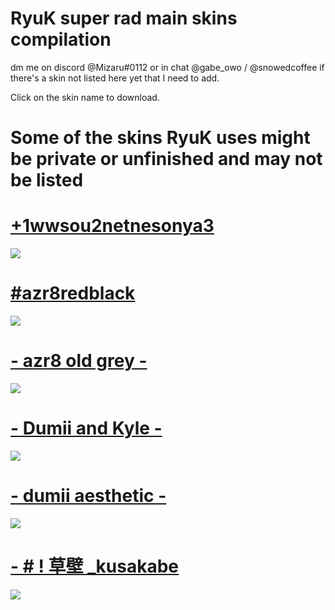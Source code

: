 # RyuK super rad main skins compilation
dm me on discord @Mizaru#0112 or in chat @gabe_owo / @snowedcoffee if there's a skin not listed here yet that I need to add. 



Click on the skin name to download.
# Some of the skins RyuK uses might be private or unfinished and may not be listed

# [+1wwsou2netnesonya3](https://drive.google.com/open?id=1bsNRFd2a7Uapk_wm-Ne23AIO5A9v4I8l)
![](https://osu.ppy.sh/ss/12207147)

# [#azr8redblack](https://mizaru.s-ul.eu/mgkvXNjz)
![](https://osu.ppy.sh/ss/12166708)

# [- azr8 old grey -](https://www.dropbox.com/s/v32pu409tcfwm1p/-%20azr8%20old%20grey%20-.osk?dl=0)
![](https://osu.ppy.sh/ss/12165830)

# [- Dumii and Kyle -](https://www.dropbox.com/s/ifv58ossv30aqc9/-%20Dumii%20and%20Kyle%20-.osk?dl=0)
![](https://osu.ppy.sh/ss/12097341)

# [- dumii aesthetic -](https://www.dropbox.com/s/s1vvmc342myw4q7/-dummy%20aesthetic%20-.osk?dl=0)
![](https://osu.ppy.sh/ss/12004410)

# [- # ! 草壁 _kusakabe](https://mizaru.s-ul.eu/9PWkyMQc) 
![](https://osu.ppy.sh/ss/11838360)

